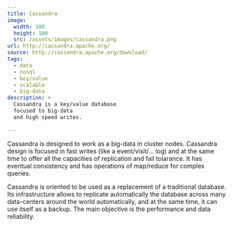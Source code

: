 ```yaml
---
title: Cassandra
image: 
  width: 100
  height: 100
  src: /assets/images/cassandra.png
url: http://cassandra.apache.org/
source: http://cassandra.apache.org/download/
tags: 
  - data
  - nosql
  - key/value
  - scalable
  - big-data
description: >
  Cassandra is a key/value database
  focused to big-data
  and high speed writes.
  
---
```

Cassandra is designed to work as a big-data in cluster nodes.
Cassandra design is focused in fast writes
(like a event/visit/... log) and at the same time to offer
all the capacities of replication and fail tolarance.
It has eventual consistency and has
operations of map/reduce for complex queries.

Cassandra is oriented to be used as a replacement
of a traditional database. 
Its infrastructure allows to replicate automatically the database
across many data-centers around the world automatically,
and at the same time, it can use itself as a backup.
The main objective is the performance and data reliability.

